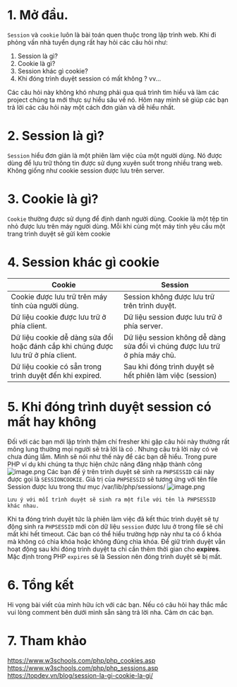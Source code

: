# 1. Mở đầu.
`Session` và `cookie` luôn là bài toán quen thuộc trong lập trình web. Khi đi phỏng vấn nhà tuyển dụng rất hay hỏi các câu hỏi như:
1. Session là gì?
2. Cookie là gì?
3. Session khác gì cookie?
4. Khi đóng trình duyệt session có mất không ? vv...

Các câu hỏi này không khó nhưng phải qua quá trình tìm hiểu và làm các project chúng ta mới thực sự hiểu sâu về nó. Hôm nay mình sẽ giúp các bạn trả lời các câu hỏi này một cách đơn giản và dễ hiểu nhất.
# 2. Session là gì?
`Session` hiểu đơn giản là một phiên làm việc của một người dùng. Nó được dùng để lưu trữ thông tin được sử dụng xuyên suốt trong nhiều trang web. Không giống như cookie session được lưu trên server.
# 3. Cookie là gì?
`Cookie` thường được sử dụng để định danh người dùng. Cookie là một tệp tin nhỏ được lưu trên máy người dùng. Mỗi khi cùng một máy tính yêu cầu một trang trình duyệt sẽ gửi kèm cookie 
# 4. Session khác gì cookie


| Cookie  | Session | 
| -------- | -------- |
| Cookie được lưu trữ trên máy tính của người dùng.     | Session không được lưu trữ trên trình duyệt.     |
|Dữ liệu cookie được lưu trữ ở phía client.|Dữ liệu session được lưu trữ ở phía server.|
|Dữ liệu cookie dễ dàng sửa đổi hoặc đánh cắp khi chúng được lưu trữ ở phía client.|Dữ liệu session không dễ dàng sửa đổi vì chúng được lưu trữ ở phía máy chủ.|
|Dữ liệu cookie có sẵn trong trình duyệt đến khi expired.|Sau khi đóng trình duyệt sẽ hết phiên làm việc (session)|


# 5. Khi đóng trình duyệt session có mất hay không
Đối với các bạn mới lập trình thậm chí fresher khi gặp câu hỏi này thường rất mông lung thường mọi người sẽ trả lời là có . Nhưng câu trả lời này có vẻ chưa đúng lắm. Mình sẽ nói như thế này để các bạn dễ hiểu. Trong pure PHP ví dụ khi chúng ta thực hiện chức năng đăng nhập thành công
![image.png](https://images.viblo.asia/75a5516e-6287-43c1-9bf6-5250a919e288.png)
Các bạn để ý trên trình duyệt sẽ sinh ra `PHPSESSID` cái này được gọi là `SESSIONCOOKIE`. Giá trị của `PHPSESSID` sẽ tương ứng với tên file Session được lưu trong thư mục /var/lib/php/sessions/
![image.png](https://images.viblo.asia/e24eee8b-50d4-4f09-932c-0f361f5d1105.png)
```
Lưu ý với mỗi trình duyệt sẽ sinh ra một file với tên là PHPSESSID khác nhau.
```
Khi ta đóng trình duyệt tức là phiên làm việc đã kết thúc trình duyệt sẽ tự động sinh ra `PHPSESSID` mới còn dữ liệu `session`  được lưu ở trong file sẽ chỉ mất khi hết timeout. Các bạn có thể hiểu trường hợp này như ta  có ổ khóa mà không có chìa khóa hoặc không đúng chìa khóa. Để giữ trình duyệt vẫn hoạt động sau khi đóng trình duyệt ta chỉ cần thêm thời gian cho **expires**. Mặc định trong PHP `expires` sẽ là Session nên đóng trình duyệt sẽ bị mất.
# 6. Tổng kết
Hi vọng bài viết của mình hữu ích với các bạn. Nếu có câu hỏi hay thắc mắc vui lòng comment bên dưới mình sẵn sàng trả lời nha. Cảm ơn các bạn.
# 7. Tham khảo
https://www.w3schools.com/php/php_cookies.asp
https://www.w3schools.com/php/php_sessions.asp
https://topdev.vn/blog/session-la-gi-cookie-la-gi/